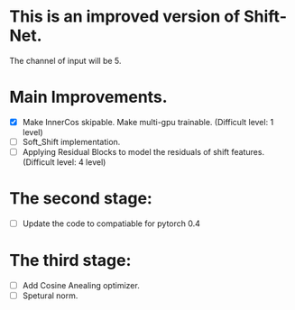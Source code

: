 # This is an improved version of Shift-Net.
The channel of input will be 5.
# Main Improvements.
- [x] Make InnerCos skipable. Make multi-gpu trainable. (Difficult level: 1 level)
- [ ] Soft_Shift implementation.
- [ ] Applying Residual Blocks to model the residuals of shift features. (Difficult level: 4 level)

# The second stage:
- [ ] Update the code to compatiable for pytorch 0.4

# The third stage:
- [ ] Add Cosine Anealing optimizer.
- [ ] Spetural norm.
